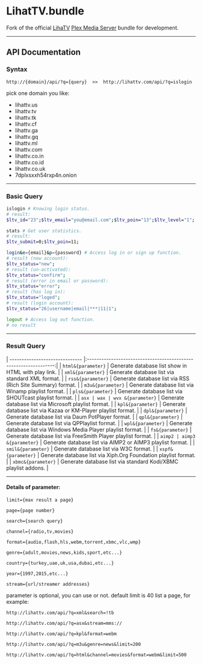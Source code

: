 # LihatTV.bundle
Fork of the official [LihaTV](http://lihattv.com/) [Plex Media Server](https://plex.tv) bundle for development.
***

## API Documentation

### Syntax

```
http://{domain}/api/?q={query}  >>  http://lihattv.com/api/?q=islogin
```
pick one domain you like:

* lihattv.us
* lihattv.tv
* lihattv.tk
* lihattv.cf
* lihattv.ga
* lihattv.gq
* lihattv.ml
* lihattv.com
* lihattv.co.in
* lihattv.co.id
* lihattv.co.uk
* 7dplxsxxh54rxp4n.onion
___

### Basic Query
```bash
islogin # Knowing login status.
# result:
$ltv_id="23";$ltv_email="you@email.com";$ltv_poin="13";$ltv_level="1";
```
```bash
stats # Get user statistics.
# result:
$ltv_submit=0;$ltv_poin=11;
```
```bash
login&e={email}&p={password} # Access log in or sign up function.
# result (new account):
$ltv_status="new";
# result (un-activated):
$ltv_status="confirm";
# result (error in email or password):
$ltv_status="error";
# result (has log in):
$ltv_status="loged";
# result (login account):
$ltv_status="26|username|email|***|11|1";
```
```bash
logout # Access log out function.
# no result
```
___

### Result Query

| ------------------------------ |:----------------------------------------------------------------:|
| `html&{parameter}`             | Generate database list show in HTML with play link.              |
| `xml&{parameter}`              | Generate database list via standard XML format.                  |
| `rss&{parameter}`              | Generate database list via RSS (Rich Site Summary) format.       |
| `m3u&{parameter}`              | Generate database list via Winamp playlist format.               |
| `pls&{parameter}`              | Generate database list via SHOUTcast playlist format.            |
| `asx | wax | wvx &{parameter}` | Generate database list via Microsoft playlist format.            |
| `kpl&{parameter}`              | Generate database list via Kazaa or KM-Player playlist format.   |
| `dpl&{parameter}`              | Generate database list via Daum PotPlayer format.                |
| `qpl&{parameter}`              | Generate database list via QPPlaylist format.                    |
| `wpl&{parameter}`              | Generate database list via Windows Media Player playlist format. |
| `fs&{parameter}`               | Generate database list via FreeSmith Player playlist format.     |
| `aimp2 | aimp3 &{parameter}`   | Generate database list via AIMP2 or AIMP3 playlist format.       |
| `smil&{parameter}`             | Generate database list via W3C format.                           |
| `xspf&{parameter}`             | Generate database list via Xiph.Org Foundation playlist format.  |
| `xbmc&{parameter}`             | Generate database list via standard Kodi/XBMC playlist addons.   |

___
#### Details of parameter:

```
limit={max result a page}

page={page number}

search={search query}

channel={radio,tv,movies}

format={audio,flash,hls,webm,torrent,xbmc,vlc,wmp}

genre={adult,movies,news,kids,sport,etc...}

country={turkey,uae,uk,usa,dubai,etc...}

year={1997,2015,etc...}

stream={url/streamer addresses}
```

parameter is optional, you can use or not. default limit is 40 list a page, for example:
```
http://lihattv.com/api/?q=xml&search=!tb

http://lihattv.com/api/?q=asx&stream=mms://

http://lihattv.com/api/?q=kpl&format=webm

http://lihattv.com/api/?q=m3u&genre=news&limit=200

http://lihattv.com/api/?q=html&channel=movies&format=webm&limit=500
```
